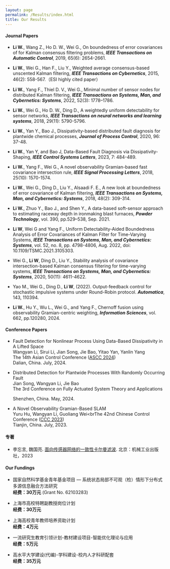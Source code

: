 ```yaml
---
layout: page
permalink: /Results/index.html
title: Our Results
---
```


#### Journal Papers

- **Li W.**, Wang Z., Ho D. W., Wei G., On boundedness of error covariances of for Kalman consensus filtering problems, ***IEEE Transactions on Automatic Control***, 2019, 65(6): 2654-2661.

- **Li W.**, Wei G., Han F., Liu Y., Weighted average consensus-based unscented Kalman filtering, ***IEEE Transactions on Cybernetics***, 2015, 46(2): 558-567.（ESI highly cited paper）

- **Li W.**, Yang F., Thiel D. V., Wei G., Minimal number of sensor nodes for distributed Kalman filtering, ***IEEE Transactions on Systems, Man, and Cybernetics: Systems***, 2022, 52(3): 1778–1786.
- **Li W.**, Wei G., Ho D. W., Ding D., A weightedly uniform detectability for sensor networks, ***IEEE Transactions on neural networks and learning systems***, 2018, 29(11): 5790-5796.
- **Li W.**, Yan Y., Bao J., Dissipativity-based distributed fault diagnosis for plantwide chemical processes, ***Journal of Process Control***, 2020, 96: 37-48.
- **Li W.**, Yan Y, and Bao J, Data-Based Fault Diagnosis via Dissipativity-Shaping, ***IEEE Control Systems Letters***, 2023, 7: 484-489.
- **Li W.**, Yang F., Wei G., A novel observability Gramian-based fast covariance intersection rule, ***IEEE Signal Processing Letters***, 2018, 25(10): 1570-1574.
- **Li W.**, Wei G., Ding D., Liu Y., Alsaadi F. E., A new look at boundedness of error covariance of Kalman filtering, ***IEEE Transactions on Systems, Man, and Cybernetics: Systems***, 2018, 48(2): 309-314.
- **Li W.**, Zhuo Y., Bao J., and Shen Y., A data-based soft-sensor approach to estimating raceway depth in ironmaking blast furnaces, ***Powder Technology***, vol. 390, pp.529–538, Sep. 2021.
- **Li W**, Wei G and Yang F., Uniform Detectability-Aided Boundedness Analysis of Error Covariances of Kalman Filter for Time-Varying Systems, ***IEEE Transactions on Systems, Man, and Cybernetics: Systems***, vol. 52, no. 8, pp. 4798-4806, Aug. 2022, doi: 10.1109/TSMC.2021.3105303. 
- Wei G., **Li W**, Ding D., Liu Y., Stability analysis of covariance intersection-based Kalman consensus filtering for time-varying systems, ***IEEE Transactions on Systems, Man, and Cybernetics: Systems***, 2020, 50(11): 4611-4622. 
- Yao M., Wei G., Ding D., **Li W**, (2022). Output-feedback control for stochastic impulsive systems under Round-Robin protocol. ***Automatica***, 143, 110394.
- **Li W.**, Hu Y., Wu L., Wei G., and Yang F., Chernoff fusion using observability Gramian-centric weighting, ***Information Sciences***, vol. 662, pp.120280, 2024.

#### Conference Papers

- Fault Detection for Nonlinear Process Using Data-Based Dissipativity in A Lifted Space<br> Wangyan Li, Sirui Li, Jian Song, Jie Bao, Yitao Yan, Yanlin Yang<br>The 14th Asian Control Conference ([ASCC 2024](https://ascc2024.dlut.edu.cn/Meeting/Default/Index_En?mid=b33811d2-a470-436f-9ad8-ca998c03a35d&page=1))<br>Dalian, China. July, 2024.

- Distributed Detection for Plantwide Processes With Randomly Occurring Fault<br>Jian Song, Wangyan Li, Jie Bao<br>The 3rd Conference on Fully Actuated System Theory and Applications

  Shenzhen, China. May, 2024.

- A Novel Observability Gramian-Based SLAM<br> Yuru Hu, Wangyan Li, Guoliang Wei<brThe 42nd Chinese Control Conference ([CCC 2023](https://ccc2023.nankai.edu.cn/))<br>Tianjin, China. July, 2023.

#### 专著

- 李忘言, 魏国亮. [面向传感器网络的一致性卡尔曼滤波](https://item.jd.com/10085841806590.html). 北京：机械工业出版社，2023

#### Our Fundings

- 国家自然科学基金青年基金项目 — 系统状态局部不可观（检）情形下分布式多源信息融合方法研究<br>**经费：30万元** (Grant No. 62103283)

- 上海市高校特聘副教授岗位计划<br>**经费：30万元**

- 上海高校青年教师培养资助计划<br>**经费：4万元**

- 一流研究生教育引领计划-教材建设项目-智能优化理论与应用<br>**经费：5万元**

- 高水平大学建设(代编)-学科建设-校内人才科研配套<br>**经费：35万元**
